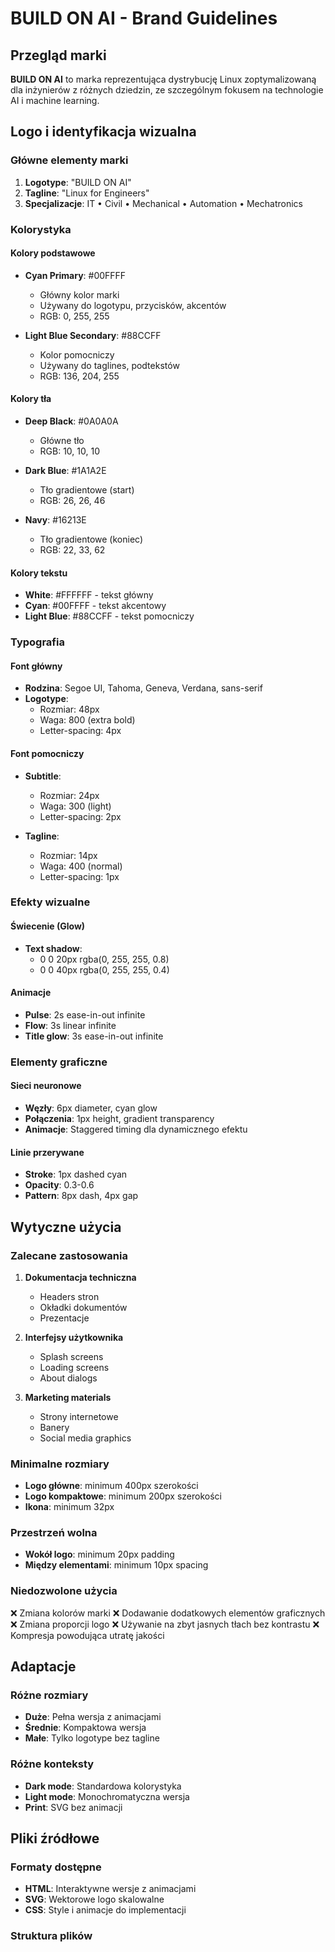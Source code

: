 # BUILD ON AI - Brand Guidelines

## Przegląd marki

**BUILD ON AI** to marka reprezentująca dystrybucję Linux zoptymalizowaną dla inżynierów z różnych dziedzin, ze szczególnym fokusem na technologie AI i machine learning.

## Logo i identyfikacja wizualna

### Główne elementy marki

1. **Logotype**: "BUILD ON AI"
2. **Tagline**: "Linux for Engineers"
3. **Specjalizacje**: IT • Civil • Mechanical • Automation • Mechatronics

### Kolorystyka

#### Kolory podstawowe
- **Cyan Primary**: #00FFFF
  - Główny kolor marki
  - Używany do logotypu, przycisków, akcentów
  - RGB: 0, 255, 255

- **Light Blue Secondary**: #88CCFF
  - Kolor pomocniczy
  - Używany do taglines, podtekstów
  - RGB: 136, 204, 255

#### Kolory tła
- **Deep Black**: #0A0A0A
  - Główne tło
  - RGB: 10, 10, 10

- **Dark Blue**: #1A1A2E
  - Tło gradientowe (start)
  - RGB: 26, 26, 46

- **Navy**: #16213E
  - Tło gradientowe (koniec)
  - RGB: 22, 33, 62

#### Kolory tekstu
- **White**: #FFFFFF - tekst główny
- **Cyan**: #00FFFF - tekst akcentowy
- **Light Blue**: #88CCFF - tekst pomocniczy

### Typografia

#### Font główny
- **Rodzina**: Segoe UI, Tahoma, Geneva, Verdana, sans-serif
- **Logotype**: 
  - Rozmiar: 48px
  - Waga: 800 (extra bold)
  - Letter-spacing: 4px

#### Font pomocniczy
- **Subtitle**: 
  - Rozmiar: 24px
  - Waga: 300 (light)
  - Letter-spacing: 2px

- **Tagline**: 
  - Rozmiar: 14px
  - Waga: 400 (normal)
  - Letter-spacing: 1px

### Efekty wizualne

#### Świecenie (Glow)
- **Text shadow**: 
  - 0 0 20px rgba(0, 255, 255, 0.8)
  - 0 0 40px rgba(0, 255, 255, 0.4)

#### Animacje
- **Pulse**: 2s ease-in-out infinite
- **Flow**: 3s linear infinite
- **Title glow**: 3s ease-in-out infinite

### Elementy graficzne

#### Sieci neuronowe
- **Węzły**: 6px diameter, cyan glow
- **Połączenia**: 1px height, gradient transparency
- **Animacje**: Staggered timing dla dynamicznego efektu

#### Linie przerywane
- **Stroke**: 1px dashed cyan
- **Opacity**: 0.3-0.6
- **Pattern**: 8px dash, 4px gap

## Wytyczne użycia

### Zalecane zastosowania

1. **Dokumentacja techniczna**
   - Headers stron
   - Okładki dokumentów
   - Prezentacje

2. **Interfejsy użytkownika**
   - Splash screens
   - Loading screens
   - About dialogs

3. **Marketing materials**
   - Strony internetowe
   - Banery
   - Social media graphics

### Minimalne rozmiary

- **Logo główne**: minimum 400px szerokości
- **Logo kompaktowe**: minimum 200px szerokości
- **Ikona**: minimum 32px

### Przestrzeń wolna

- **Wokół logo**: minimum 20px padding
- **Między elementami**: minimum 10px spacing

### Niedozwolone użycia

❌ Zmiana kolorów marki
❌ Dodawanie dodatkowych elementów graficznych
❌ Zmiana proporcji logo
❌ Używanie na zbyt jasnych tłach bez kontrastu
❌ Kompresja powodująca utratę jakości

## Adaptacje

### Różne rozmiary
- **Duże**: Pełna wersja z animacjami
- **Średnie**: Kompaktowa wersja
- **Małe**: Tylko logotype bez tagline

### Różne konteksty
- **Dark mode**: Standardowa kolorystyka
- **Light mode**: Monochromatyczna wersja
- **Print**: SVG bez animacji

## Pliki źródłowe

### Formaty dostępne
- **HTML**: Interaktywne wersje z animacjami
- **SVG**: Wektorowe logo skalowalne
- **CSS**: Style i animacje do implementacji

### Struktura plików